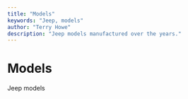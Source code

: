 ```yaml
---
title: "Models"
keywords: "Jeep, models"
author: "Terry Howe"
description: "Jeep models manufactured over the years."
---
```

# Models

Jeep models